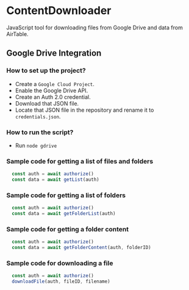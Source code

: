 # ContentDownloader

JavaScript tool for downloading files from Google Drive and data from AirTable.

## Google Drive Integration

### How to set up the project?

- Create a ```Google Cloud Project```.
- Enable the Google Drive API.
- Create an Auth 2.0 credential.
- Download that JSON file.
- Locate that JSON file in the repository and rename it to ```credentials.json```.

### How to run the script?

- Run ```node gdrive```

### Sample code for getting a list of files and folders

```javascript
  const auth = await authorize()
  const data = await getList(auth)
```

### Sample code for getting a list of folders

```javascript
  const auth = await authorize()
  const data = await getFolderList(auth)
```

### Sample code for getting a folder content

```javascript
  const auth = await authorize()
  const data = await getFolderContent(auth, folderID)
```

### Sample code for downloading a file

```javascript
  const auth = await authorize()
  downloadFile(auth, fileID, filename)
```
